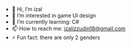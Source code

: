 - 👋 Hi, I’m izal
- 👀 I’m interested in game UI design
- 🌱 I’m currently learning: C#
- 📫 How to reach me: izalizzudin18@gmail.com
- ⚡ Fun fact: there are only 2 genders

<!---
izalzl5/izalzl5 is a ✨ special ✨ repository because its `README.md` (this file) appears on your GitHub profile.
You can click the Preview link to take a look at your changes.
--->
